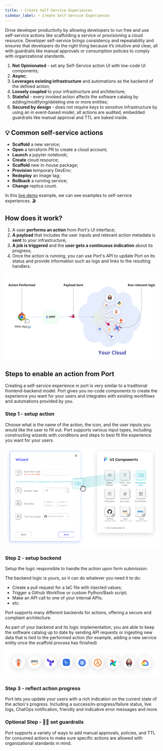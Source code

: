 ```yaml
---
title: ⚡️ Create Self-Service Experiences
sidebar_label: ⚡️ Create Self-Service Experiences
---
```


Drive developer productivity by allowing developers to run free and use self-service actions like scaffolding a service or provisioning a cloud resource. Developer self-service brings consistency and repeatability and ensures that developers do the right thing because it’s intuitive and clear, all with guardrails like manual approvals or consumption policies to comply with organizational standards.

1. **Not Opinionated** - set any Self-Service action UI with low-code UI components;
2. **Async**;
3. **Leverages existing infrastructure** and automations as the backend of the defined action;
4. **Loosely coupled** to your infrastructure and architecture;
5. **Stateful** - every invoked action affects the software catalog by adding/modifying/deleting one or more entities;
6. **Secured by design** - does not require keys to sensitive infrastructure by using an in event-based model, all actions are audited, embedded guardrails like manual approval and TTL are baked inside.

<!-- <div style={{position: "relative", "padding-bottom": "62.5%", height:"0"}}><iframe src="https://www.loom.com/embed/fee8fe438f00483981ea9368bb10385b" frameborder="0" webkitallowfullscreen mozallowfullscreen allowfullscreen style={{position: "absolute", top:"0", left:"0", width:"100%", height:"100%"}} ></iframe></div> -->

<!-- <br></br> -->

## 💡 Common self-service actions

- **Scaffold** a new service;
- **Open** a terraform PR to create a cloud account;
- **Launch** a jupyter notebook;
- **Create** cloud resource;
- **Scaffold** new in-house package;
- **Provision** temporary DevEnv;
- **Redeploy** an image tag;
- **Rollback** a running service;
- **Change** replica count.

In this [live demo](https://demo.getport.io/self-serve) example, we can see examples to self-service experiences. 🎬

## How does it work?

1. A user **performs an action** from Port's UI interface;
2. **A payload** that includes the user inputs and relevant action metadata is **sent** to your infrastructure;
3. **A job is triggered** and the **user gets a continuous indication** about its progress;
4. Once the action is running, you can use Port's API to update Port on its status and provide information such as logs and links to the resulting handlers.

<center>

![](../../static/img/self-service-actions/selfserviceHLarch.png)

</center>

## Steps to enable an action from Port

Creating a self-service experience in port is very similar to a traditional frontend-backend model.
Port gives you no-code components to create the experience you want for your users and integrates with existing workflows and automations provided by you.

### Step 1 - setup action

Choose what is the name of the action, the icon, and the user inputs you would like the user to fill out.
Port supports various input types, including constructing wizards with conditions and steps to best fit the experience you want for your users.

<center>

![](../../static/img/self-service-actions/setup_ui.png)

</center>

### Step 2 - setup backend

Setup the logic responsible to handle the action upon form submission.

The backend logic is yours, so it can do whatever you need it to do:

- Create a pull request for a IaC file with injected values;
- Trigger a Github Workflow or custom Python/Bash script;
- Make an API call to one of your internal APIs;
- etc.

Port supports many different backends for actions, offering a secure and compliant architecture.

As part of your backend and its logic implementation, you are able to keep the software catalog up to date by sending API requests or ingesting new data that is tied to the performed action (for example, adding a new service entity once the scaffold process has finished)

<center>

![](../../static/img/self-service-actions/backend-integrations.png)

</center>

### Step 3 - reflect action progress

Port lets you update your users with a rich indication on the current state of the action's progress.
Including a success/in-progress/failure status, live logs, ChatOps notification, friendly and indicative error messages and more.

### Optional Step - ✋🏼 set guardrails

Port supports a variety of ways to add manual approvals, policies, and TTL for consumed actions to make sure specific actions are allowed with organizational standards in mind.
